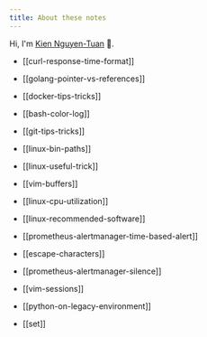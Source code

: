 ```yaml
---
title: About these notes
---
```


Hi, I'm [Kien Nguyen-Tuan](https://github.com/ntk148v/) 👋.

- [[curl-response-time-format]]

- [[golang-pointer-vs-references]]

- [[docker-tips-tricks]]

- [[bash-color-log]]

- [[git-tips-tricks]]

- [[linux-bin-paths]]

- [[linux-useful-trick]]

- [[vim-buffers]]

- [[linux-cpu-utilization]]

- [[linux-recommended-software]]

- [[prometheus-alertmanager-time-based-alert]]

- [[escape-characters]]

- [[prometheus-alertmanager-silence]]

- [[vim-sessions]]

- [[python-on-legacy-environment]]

- [[set]]
